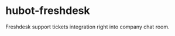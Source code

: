 hubot-freshdesk
===============

Freshdesk support tickets integration right into company chat room.
